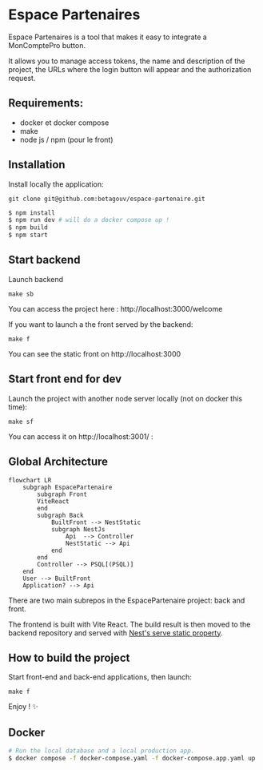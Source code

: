 # Espace Partenaires

Espace Partenaires is a tool that makes it easy to integrate a MonComptePro button.

It allows you to manage access tokens, the name and description of the project, the URLs where the login button will appear and the authorization request.

## Requirements:

- docker et docker compose
- make
- node js / npm (pour le front)

## Installation

Install locally the application:

```
git clone git@github.com:betagouv/espace-partenaire.git
```

```sh
$ npm install
$ npm run dev # will do a docker compose up !
$ npm build
$ npm start
```

## Start backend

Launch backend

```
make sb
```

You can access the project here : http://localhost:3000/welcome

If you want to launch a the front served by the backend:

```
make f
```

You can see the static front on http://localhost:3000

## Start front end for dev

Launch the project with another node server locally (not on docker this time):

```
make sf
```

You can access it on http://localhost:3001/ :

## Global Architecture

```mermaid
flowchart LR
    subgraph EspacePartenaire
        subgraph Front
        ViteReact
        end
        subgraph Back
            BuiltFront --> NestStatic
            subgraph NestJs
                Api  --> Controller
                NestStatic --> Api
            end
        end
        Controller --> PSQL[(PSQL)]
    end
    User --> BuiltFront
    Application? --> Api
```

There are two main subrepos in the EspacePartenaire project: back and front.

The frontend is built with Vite React. The build result is then moved to the backend repository and served with [Nest's serve static property](https://docs.nestjs.com/recipes/serve-static).

## How to build the project

Start front-end and back-end applications, then launch:

```
make f
```

Enjoy ! ✨

## Docker

```sh
# Run the local database and a local production app.
$ docker compose -f docker-compose.yaml -f docker-compose.app.yaml up
```
